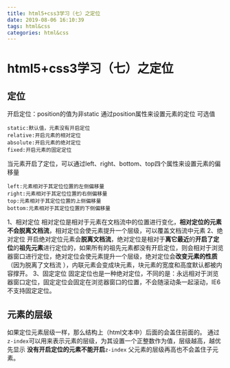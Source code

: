 ```yaml
---
title: html5+css3学习（七）之定位
date: 2019-08-06 16:10:39
tags: html&css
categories: html&css
---
```

# html5+css3学习（七）之定位
## 定位
开启定位：position的值为非static
通过position属性来设置元素的定位
可选值

```
static:默认值，元素没有开启定位
relative:开启元素的相对定位
absolute:开启元素的绝对定位
fixed:开启元素的固定定位
```
当元素开启了定位，可以通过left、right、bottom、top四个属性来设置元素的偏移量

```
left:元素相对于其定位位置的左侧偏移量
right:元素相对于其定位位置的右侧偏移量
top:元素相对于其定位位置的上侧偏移量
bottom:元素相对于其定位位置的下侧偏移量
```

1、相对定位
相对定位是相对于元素在文档流中的位置进行变化，**相对定位的元素不会脱离文档流**，相对定位会使元素提升一个层级，可以覆盖文档流中元素
2、绝对定位
开启绝对定位元素会**脱离文档流**，绝对定位是相对于**离它最近**的**开启了定位**的**祖先元素**进行定位的，如果所有的祖先元素都没有开启定位，则会相对于浏览器窗口进行定位，绝对定位会使元素提升一个层级，绝对定位会**改变元素的性质**（因为脱离了文档流 ），内联元素会变成块元素，块元素的宽度和高度默认都被内容撑开。
3、固定定位
固定定位也是一种绝对定位，不同的是：永远相对于浏览器窗口定位，固定定位会固定在浏览器窗口的位置，不会随滚动条一起滚动，IE6不支持固定定位。
## 元素的层级
如果定位元素层级一样，那么结构上（html文本中）后面的会盖住前面的。
通过`z-index`可以用来表示元素的层级，为其设置一个正整数作为值，层级越高，越优先显示
**没有开启定位的元素不能开启**`z-index`
父元素的层级再高也不会盖住子元素。

